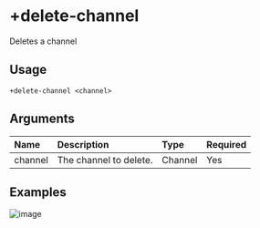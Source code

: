 # +delete-channel
Deletes a channel

## Usage
```
+delete-channel <channel>
```

## Arguments
Name | Description | Type | Required
:-- | :-- | :-- | :--
channel | The channel to delete. | Channel | Yes

## Examples
![image](https://tawk.link/60e18ecd649e0a0a5cca7167/kb/attachments/zwPuetWNad.jpg)
